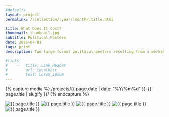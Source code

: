 ```yaml
---
#defaults
layout: project
permalink: /:collection/:year/:month/:title.html

title: What Does It Cost?
thumbnail: thumbnail.jpg
subtitle: Political Posters
date: 2016-04-01
tags: print
description: Two large format political posters resulting from a workshop with [Anette Lenz.](https://www.anettelenz.com/) The content explores relationships between identity politics, capitalism, and integrity, with a focus on narrative, semantics, and context as potent strategies for visual language.

#links:
#    -   title: Link_Header
#        url: localhost
#        text: Lorem_ipsum
---
```


<!-- set project media path -->
{% capture media %}
    /projects/{{ page.date | date: "%Y/%m%d" }}-{{ page.title | slugify }}/
{% endcapture %}
<!-- end -->

<!-- media -->
<img class="span8" src="{{media|strip}}mockup.jpg" alt="{{ page.title }}">
<img class="span8" src="{{media|strip}}lenz-poster_01.jpg" alt="{{ page.title }}">
<img class="span8" src="{{media|strip}}lenz-poster_02.jpg" alt="{{ page.title }}">
<img class="span8" src="{{media|strip}}lenz-poster_03.jpg" alt="{{ page.title }}">
<img class="span8" src="{{media|strip}}lenz-poster_04.jpg" alt="{{ page.title }}">
